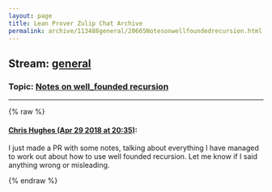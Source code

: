 ```yaml
---
layout: page
title: Lean Prover Zulip Chat Archive 
permalink: archive/113488general/20665Notesonwellfoundedrecursion.html
---
```


## Stream: [general](index.html)
### Topic: [Notes on well_founded recursion](20665Notesonwellfoundedrecursion.html)

---


{% raw %}
#### [ Chris Hughes (Apr 29 2018 at 20:35)](https://leanprover.zulipchat.com/#narrow/stream/113488-general/topic/Notes%20on%20well_founded%20recursion/near/125863120):
I just made a PR with some notes, talking about everything I have managed to work out about how to use well founded recursion. Let me know if I said anything wrong or misleading.


{% endraw %}

